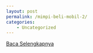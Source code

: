 ```yaml
---
layout: post
permalink: /mimpi-beli-mobil-2/
categories:
    - Uncategorized
---
```


[Baca Selengkapnya](/06)